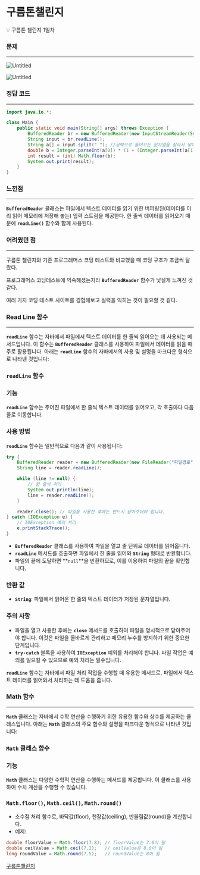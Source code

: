# 구름톤챌린지

<aside>
💡 구름톤 챌린지 1일차

</aside>

### 문제

---

![Untitled](%E1%84%80%E1%85%AE%E1%84%85%E1%85%B3%E1%86%B7%E1%84%90%E1%85%A9%E1%86%AB%E1%84%8E%E1%85%A2%E1%86%AF%E1%84%85%E1%85%B5%E1%86%AB%E1%84%8C%E1%85%B5%20fd4f8cff408d44259dda8fdc2dd0f4ce/Untitled.png)

![Untitled](%E1%84%80%E1%85%AE%E1%84%85%E1%85%B3%E1%86%B7%E1%84%90%E1%85%A9%E1%86%AB%E1%84%8E%E1%85%A2%E1%86%AF%E1%84%85%E1%85%B5%E1%86%AB%E1%84%8C%E1%85%B5%20fd4f8cff408d44259dda8fdc2dd0f4ce/Untitled%201.png)

### 정답 코드

---

```java
import java.io.*;

class Main {
    public static void main(String[] args) throws Exception {
        BufferedReader br = new BufferedReader(new InputStreamReader(System.in));
        String input = br.readLine();
        String a[] = input.split(" "); //공백으로 들어오는 문자열을 잘라서 넣어주기
        double b = Integer.parseInt(a[0]) * (1 + (Integer.parseInt(a[1]) / 30.0)); //숫자로 형변환하여 넣어주기 
        int result = (int) Math.floor(b); 
        System.out.print(result);
    }
}
```

### 느낀점

---

**`BufferedReader`** 클래스는 파일에서 텍스트 데이터를 읽기 위한 버퍼링된(데이터를 미리 읽어 메모리에 저장해 놓는) 입력 스트림을 제공한다. 한 줄씩 데이터를 읽어오기 때문에 **`readLine()`** 함수와 함께 사용된다. 

### 어려웠던 점

---

구름톤 챌린지와 기존 프로그래머스 코딩 테스트와 비교했을 때 코딩 구조가 조금씩 달랐다.

프로그래머스 코딩테스트에 익숙해졌는지라 **`BufferedReader`** 함수가 낯설게 느껴진 것 같다.

여러 가지 코딩 테스트 사이트를 경험해보고 실력을 익히는 것이 필요할 것 같다. 

### Read Line 함수

---

**`readLine`** 함수는 자바에서 파일에서 텍스트 데이터를 한 줄씩 읽어오는 데 사용되는 메서드입니다. 이 함수는 **`BufferedReader`** 클래스를 사용하여 파일에서 데이터를 읽을 때 주로 활용됩니다. 아래는 **`readLine`** 함수의 자바에서의 사용 및 설명을 마크다운 형식으로 나타낸 것입니다:

### **`readLine` 함수**

### 기능

**`readLine`** 함수는 주어진 파일에서 한 줄씩 텍스트 데이터를 읽어오고, 각 호출마다 다음 줄로 이동합니다.

### 사용 방법

**`readLine`** 함수는 일반적으로 다음과 같이 사용됩니다:

```java
try {
    BufferedReader reader = new BufferedReader(new FileReader("파일경로"));
    String line = reader.readLine();

    while (line != null) {
        // 한 줄씩 처리
        System.out.println(line);
        line = reader.readLine();
    }

    reader.close(); // 파일을 사용한 후에는 반드시 닫아주어야 합니다.
} catch (IOException e) {
    // IOException 예외 처리
    e.printStackTrace();
}
```

- **`BufferedReader`** 클래스를 사용하여 파일을 열고 줄 단위로 데이터를 읽어옵니다.
- **`readLine`** 메서드를 호출하면 파일에서 한 줄을 읽어와 **`String`** 형태로 반환합니다.
- 파일의 끝에 도달하면 **`null`**을 반환하므로, 이를 이용하여 파일의 끝을 확인합니다.

### 반환 값

- **`String`**: 파일에서 읽어온 한 줄의 텍스트 데이터가 저장된 문자열입니다.

### 주의 사항

- 파일을 열고 사용한 후에는 **`close`** 메서드를 호출하여 파일을 명시적으로 닫아주어야 합니다. 이것은 파일을 올바르게 관리하고 메모리 누수를 방지하기 위한 중요한 단계입니다.
- **`try-catch`** 블록을 사용하여 **`IOException`** 예외를 처리해야 합니다. 파일 작업은 예외를 일으킬 수 있으므로 예외 처리는 필수입니다.

**`readLine`** 함수는 자바에서 파일 처리 작업을 수행할 때 유용한 메서드로, 파일에서 텍스트 데이터를 읽어와서 처리하는 데 도움을 줍니다.

### Math 함수

---

**`Math`** 클래스는 자바에서 수학 연산을 수행하기 위한 유용한 함수와 상수를 제공하는 클래스입니다. 아래는 **`Math`** 클래스의 주요 함수와 설명을 마크다운 형식으로 나타낸 것입니다:

### **`Math` 클래스 함수**

### 기능

**`Math`** 클래스는 다양한 수학적 연산을 수행하는 메서드를 제공합니다. 이 클래스를 사용하여 수치 계산을 수행할 수 있습니다.

### **`Math.floor()`, `Math.ceil()`, `Math.round()`**

- 소수점 처리 함수로, 바닥값(floor), 천장값(ceiling), 반올림값(round)을 계산합니다.
- 예제:

```java
double floorValue = Math.floor(7.8); // floorValue는 7.0이 됨
double ceilValue = Math.ceil(7.2);   // ceilValue은 8.0이 됨
long roundValue = Math.round(7.5);   // roundValue는 8이 됨
```

[구름톤챌린지](https://www.notion.so/2054bc57c669461c8d77ef88bacb9ae7?pvs=21)